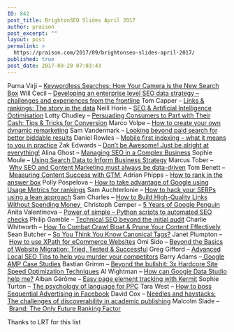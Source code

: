 ```yaml
---
ID: 842
post_title: BrightonSEO Slides April 2017
author: praison
post_excerpt: ""
layout: post
permalink: >
  https://praison.com/2017/09/brightonseo-slides-april-2017/
published: true
post_date: 2017-09-20 07:03:43
---
```

Purna Virji – <a href="https://www.slideshare.net/secret/2KmwhWcKswcXg4" target="_blank" rel="nofollow noopener">Keywordless Searches: How Your Camera is the New Search Box</a>
Will Cecil – <a href="http://www.slideshare.net/WillCecil1/brighton-seo-international-search-four-pillars-of-success" target="_blank" rel="nofollow noopener">Developing an enterprise level SEO data strategy – challenges and experiences from the frontline</a>
Tom Capper – <a href="https://www.slideshare.net/THCapper/links-rankings-the-story-in-the-data-brightonseo-april-2017" target="_blank" rel="nofollow noopener">Links &amp; rankings: The story in the data</a>
Neill Horie – <a href="https://www.slideshare.net/NeillHorie/artificial-intelligence-optimisation-brightonseo-april-2017" target="_blank" rel="nofollow noopener">SEO &amp; Artificial Intelligence Optimisation</a>
Lotty Chudley – <a href="https://www.slideshare.net/LottyChudley/brightonseo-persuading-consumers-to-part-with-their-cash?qid=aa4e4b5c-a431-449d-a8bb-3d8fee96ea4f&amp;v=&amp;b=&amp;from_search=2" target="_blank" rel="nofollow noopener">Persuading Consumers to Part with Their Cash: Tips &amp; Tricks for Conversion</a>
Marco Volpe – <a href="http://www.slideshare.net/marcovolpe1975/brightonseo-volpe-marco-dita-how-to-create-your-own-dynamic-remarketing" target="_blank" rel="nofollow noopener">How to create your own dynamic remarketing</a>
Sam Vandermark – <a href="http://www.slideshare.net/thespecialistworks/looking-beyond-paid-search-for-better-biddable-results" target="_blank" rel="nofollow noopener">Looking beyond paid search for better biddable results</a>
Daniel Rowles – <a href="https://www.slideshare.net/danielrowles/brightonseo-2017" target="_blank" rel="nofollow noopener">Mobile first indexing – what it means to you in practice</a>
Zak Edwards – <a href="https://www.slideshare.net/ZakEdwards/dont-be-awesome-just-be-alright-at-everything-74243631?qid=105087f9-5ffb-46d4-9ed4-3152795f9eae&amp;v=&amp;b=&amp;from_search=1" target="_blank" rel="nofollow noopener">Don’t be Awesome! Just be alright at everything!</a>
Alina Ghost – <a href="https://www.slideshare.net/AlinaGhost/managing-seo-in-a-complex-business" target="_blank" rel="nofollow noopener">Managing SEO in a Complex Business</a>
Sophie Moule – <a href="https://www.slideshare.net/pidatametrics/sophie-moule-pi-datametrics-brighton-seo-slides-using-search-data-to-make-big-business-decisions" target="_blank" rel="nofollow noopener">Using Search Data to Inform Business Strategy</a>
Marcus Tober – <a href="http://pages.searchmetrics.com/BrightonSEO-April17_OrderPage.html" target="_blank" rel="nofollow noopener">Why SEO and Content Marketing must always be data-driven</a>
Tom Benett – <a href="https://www.slideshare.net/builtvisible/measuring-content-success-with-gtm-74636055?qid=53a00d0a-0022-496e-a6de-1f8f65475f52&amp;v=&amp;b=&amp;from_search=1" target="_blank" rel="nofollow noopener">Measuring Content Success with GTM </a>
Adrian Phipps – <a href="http://www.slideshare.net/AdrianPhipps1/how-to-rank-for-quick-answers-in-google-april-2017-adrian-phipps" target="_blank" rel="nofollow noopener">How to rank in the answer box</a>
Polly Pospelova – <a href="https://www.slideshare.net/PollyPospelova/how-to-take-advantage-of-google-using-usage-metrics-for-rankings" target="_blank" rel="nofollow noopener">How to take advantage of Google using Usage Metrics for rankings</a>
Sam Auchterlonie – <a href="https://www.slideshare.net/Skyscanner_Growth/using-a-lean-approach-to-hack-your-serps?qid=248fa8c0-6fbb-4cd1-808e-c48abd1d73f2&amp;v=&amp;b=&amp;from_search=1" target="_blank" rel="nofollow noopener">How to hack your SERPs using a lean approach</a>
Sam Charles – <a href="https://www.slideshare.net/SamanthaCharles4/brightonseo-2017-presentation-slides-how-to-incentives-bloggers-without-buying-links-sam-charles?qid=d07eff8b-c759-4e5e-a4ef-948c62ac7cc9&amp;v=&amp;b=&amp;from_search=1" target="_blank" rel="nofollow noopener">How to Build High-Quality Links Without Spending Money </a>
Christoph Cemper – <a href="http://www.linkresearchtools.com/news/brightonseo-key-takeaways/#5_Years_of_Google_Penguin" target="_blank" rel="nofollow noopener">5 Years of Google Penguin</a>
Anita Valentinova – <a href="https://www.slideshare.net/AnitaValentinova/automate-your-seo-checks-with-python-2017" target="_blank" rel="nofollow noopener">Power of simple – Python scripts to automated SEO checks</a>
Philip Gamble – <a href="https://www.slideshare.net/freeg131/technical-seo-beyond-the-audit-brighton-seo-april-2017-philip-gamble" target="_blank" rel="nofollow noopener">Technical SEO beyond the initial audit</a>
Charlie Whitworth – <a href="http://www.slideshare.net/whitworthseo/combatting-crawl-bloat-pruning-your-content-effectively" target="_blank" rel="nofollow noopener">How To Combat Crawl Bloat &amp; Prune Your Content Effectively</a>
Sean Butcher – <a href="http://www.slideshare.net/SeanButcher1/so-you-think-you-know-canonical-tags-sean-butcher-brighton-seo-presentation-74527272" target="_blank" rel="nofollow noopener">So You Think You Know Canonical Tags?</a>
Janet Plumpton – <a href="https://www.slideshare.net/JanetPlumpton/brightonseo-how-to-use-xpath-with-ecommerce-websites" target="_blank" rel="nofollow noopener">How to use XPath for eCommerce Websites</a>
Omi Sido – <a href="http://www.slideshare.net/omisido/omi-sidobeyondthebasicsofwebsitemigrationpptx-74627828" target="_blank" rel="nofollow noopener">Beyond the Basics of Website Migration: Tried, Tested &amp; Successful</a>
Greg Gifford – <a href="https://www.slideshare.net/GregGifford/advanced-local-seo-tips-to-help-you-murder-your-competitors" target="_blank" rel="nofollow noopener">Advanced Local SEO Tips to help you murder your competitors</a>
Barry Adams –<a href="https://www.slideshare.net/Badams/are-accelerated-mobile-pages-really-worth-it-google-amp-case-studies" target="_blank" rel="nofollow noopener"> Google AMP Case Studies</a>
Bastian Grimm – <a href="http://www.slideshare.net/bastiangrimm/three-site-speed-optimisation-tips-to-make-your-website-really-fast-brightonseo-2017" target="_blank" rel="nofollow noopener">Beyond the bullshit: 3x Hardcore Site Speed Optimization Techniques</a>
Al Wightman – <a href="https://www.slideshare.net/alwightman/data-studio-brighton-seo-apr-2017-16-x-9" target="_blank" rel="nofollow noopener">How can Google Data Studio help me?</a>
Alban Gérôme – <a href="http://www.slideshare.net/AlbanGrme/easier-and-faster-tagging-with-kermit" target="_blank" rel="nofollow noopener">Easy page element tracking with Kermit</a>
Sophie Turton – <a href="https://www.slideshare.net/Bozboz-digital/psychology-of-language-for-paid-search-brighton-seo?qid=a87eec4c-d614-46b9-97ad-9f8f5927782d&amp;v=&amp;b=&amp;from_search=1" target="_blank" rel="nofollow noopener">The psychology of language for PPC</a>
Tara West – <a href="https://www.slideshare.net/TaraWest4/brightonseo-tara-west-how-to-use-sequential-advertising-on-facebook-april-2017" target="_blank" rel="nofollow noopener">How to boss Sequential Advertising in Facebook</a>
David Cox – <a href="https://www.slideshare.net/pidatametrics/david-cox-taylor-francis-brighton-seo-slides-needles-and-haystacks-the-challenges-of-discoverability-in-academic-publishing" target="_blank" rel="nofollow noopener">Needles and haystacks: The challenges of discoverability in academic publishing</a>
Malcolm Slade – <a href="https://www.slideshare.net/epiphanysearch/brand-the-only-future-ranking-factor-malcolm-slade-speaking-at-brighton-seo?qid=8a1f0305-2d2b-498a-9069-a9fcbec138ca&amp;v=&amp;b=&amp;from_search=22" target="_blank" rel="nofollow noopener">Brand: The Only Future Ranking Factor</a>

Thanks to LRT for this list